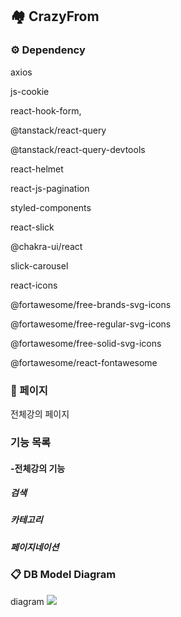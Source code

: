 ## 🏘️ CrazyFrom


### ⚙️ Dependency

axios

js-cookie

react-hook-form,

@tanstack/react-query

@tanstack/react-query-devtools

react-helmet

react-js-pagination

styled-components

react-slick

@chakra-ui/react

slick-carousel

react-icons

@fortawesome/free-brands-svg-icons

@fortawesome/free-regular-svg-icons

@fortawesome/free-solid-svg-icons

@fortawesome/react-fontawesome



### 📄 페이지

전체강의 페이지
 
 


### 기능 목록
#### -전체강의 기능 
 ##### 검색 
 ##### 카테고리
 ##### 페이지네이션

### 📋 DB Model Diagram
diagram
<img src="https://media.discordapp.net/attachments/1078553548494741584/1098495585067225179/DB_.png?width=1693&height=865"/>
